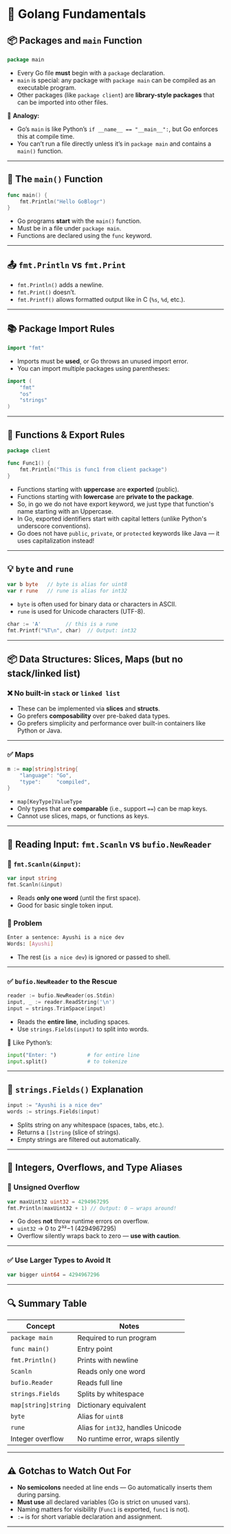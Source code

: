 # 🧠 Golang Fundamentals

## 📦 Packages and `main` Function

```go
package main
```

* Every Go file **must** begin with a `package` declaration.
* `main` is special: any package with `package main` can be compiled as an executable program.
* Other packages (like `package client`) are **library-style packages** that can be imported into other files.

🔁 **Analogy:**

* Go’s `main` is like Python’s `if __name__ == "__main__":`, but Go enforces this at compile time.
* You can’t run a file directly unless it’s in `package main` and contains a `main()` function.

---

## 🔧 The `main()` Function

```go
func main() {
    fmt.Println("Hello GoBlogr")
}
```

* Go programs **start** with the `main()` function.
* Must be in a file under `package main`.
* Functions are declared using the `func` keyword.

---

## 📤 `fmt.Println` vs `fmt.Print`

* `fmt.Println()` adds a newline.
* `fmt.Print()` doesn’t.
* `fmt.Printf()` allows formatted output like in C (`%s`, `%d`, etc.).

---

## 📚 Package Import Rules

```go
import "fmt"
```

* Imports must be **used**, or Go throws an unused import error.
* You can import multiple packages using parentheses:

```go
import (
    "fmt"
    "os"
    "strings"
)
```

---

## 🧾 Functions & Export Rules

```go
package client

func Func1() {
    fmt.Println("This is func1 from client package")
}
```

* Functions starting with **uppercase** are **exported** (public).
* Functions starting with **lowercase** are **private to the package**.
* So, in go we do not have export keyword, we just type that function's name starting with an Uppercase.
* In Go, exported identifiers start with capital letters (unlike Python's underscore conventions).
* Go does not have `public`, `private`, or `protected` keywords like Java — it uses capitalization instead!

---

## 💡 `byte` and `rune`

```go
var b byte   // byte is alias for uint8
var r rune   // rune is alias for int32
```

* `byte` is often used for binary data or characters in ASCII.
* `rune` is used for Unicode characters (UTF-8).

```go
char := 'A'        // this is a rune
fmt.Printf("%T\n", char)  // Output: int32
```

---

## 📦 Data Structures: Slices, Maps (but no stack/linked list)

### ❌ No built-in `stack` or `linked list`

* These can be implemented via **slices** and **structs**.
* Go prefers **composability** over pre-baked data types.
* Go prefers simplicity and performance over built-in containers like Python or Java.
---

### ✅ Maps

```go
m := map[string]string{
    "language": "Go",
    "type":     "compiled",
}
```

* `map[KeyType]ValueType`
* Only types that are **comparable** (i.e., support `==`) can be map keys.
* Cannot use slices, maps, or functions as keys.

---

## 🔢 Reading Input: `fmt.Scanln` vs `bufio.NewReader`

### 🔹 `fmt.Scanln(&input)`:

```go
var input string
fmt.Scanln(&input)
```

* Reads **only one word** (until the first space).
* Good for basic single token input.

### 🔸 Problem

```sh
Enter a sentence: Ayushi is a nice dev
Words: [Ayushi]
```

* The rest (`is a nice dev`) is ignored or passed to shell.

---

### ✅ `bufio.NewReader` to the Rescue

```go
reader := bufio.NewReader(os.Stdin)
input, _ := reader.ReadString('\n')
input = strings.TrimSpace(input)
```

* Reads the **entire line**, including spaces.
* Use `strings.Fields(input)` to split into words.

🔁 Like Python’s:

```python
input("Enter: ")          # for entire line
input.split()             # to tokenize
```

---

## 📖 `strings.Fields()` Explanation

```go
input := "Ayushi is a nice dev"
words := strings.Fields(input)
```

* Splits string on any whitespace (spaces, tabs, etc.).
* Returns a `[]string` (slice of strings).
* Empty strings are filtered out automatically.

---

## 🧮 Integers, Overflows, and Type Aliases

### 🔸 Unsigned Overflow

```go
var maxUint32 uint32 = 4294967295
fmt.Println(maxUint32 + 1) // Output: 0 — wraps around!
```

* Go does **not** throw runtime errors on overflow.
* `uint32` → 0 to 2³²−1 (4294967295)
* Overflow silently wraps back to zero — **use with caution**.

---

### ✅ Use Larger Types to Avoid It

```go
var bigger uint64 = 4294967296
```

---

## 🔍 Summary Table

| Concept             | Notes                              |
| ------------------- | ---------------------------------- |
| `package main`      | Required to run program            |
| `func main()`       | Entry point                        |
| `fmt.Println()`     | Prints with newline                |
| `Scanln`            | Reads only one word                |
| `bufio.Reader`      | Reads full line                    |
| `strings.Fields`    | Splits by whitespace               |
| `map[string]string` | Dictionary equivalent              |
| `byte`              | Alias for `uint8`                  |
| `rune`              | Alias for `int32`, handles Unicode |
| Integer overflow    | No runtime error, wraps silently   |

---

## ⚠️ Gotchas to Watch Out For

* **No semicolons** needed at line ends — Go automatically inserts them during parsing.
* **Must use** all declared variables (Go is strict on unused vars).
* Naming matters for visibility (`Func1` is exported, `func1` is not).
* `:=` is for short variable declaration and assignment.

---